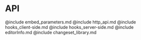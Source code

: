 # API
@include embed_parameters.md
@include http_api.md
@include hooks_client-side.md
@include hooks_server-side.md
@include editorInfo.md
@include changeset_library.md